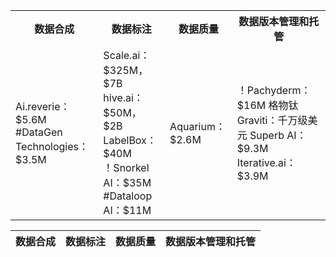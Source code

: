 <table>
   <tr>
      <th>数据合成</th>
      <th>数据标注</th>
      <th>数据质量</th>
      <th>数据版本管理和托管</th>
   </tr>
   <tr>
      <td>
         Ai.reverie：$5.6M  <br> 
         #DataGen Technologies：$3.5M
      </td>
      <td>
            Scale.ai：$325M，$7B <br> 
            hive.ai：$50M，$2B  <br> 
            LabelBox：$40M <br> 
            ！Snorkel AI：$35M <br> 
            #Dataloop AI：$11M<br> 
      </td>
      <td>
            Aquarium：$2.6M
      </td>
      <td>
            ！Pachyderm：$16M
            格物钛Graviti：千万级美元
            Superb AI： $9.3M
            Iterative.ai：$3.9M
      </td>
   </tr>

</table>


|数据合成|数据标注|数据质量|数据版本管理和托管|
|-----|-----|------|------|
